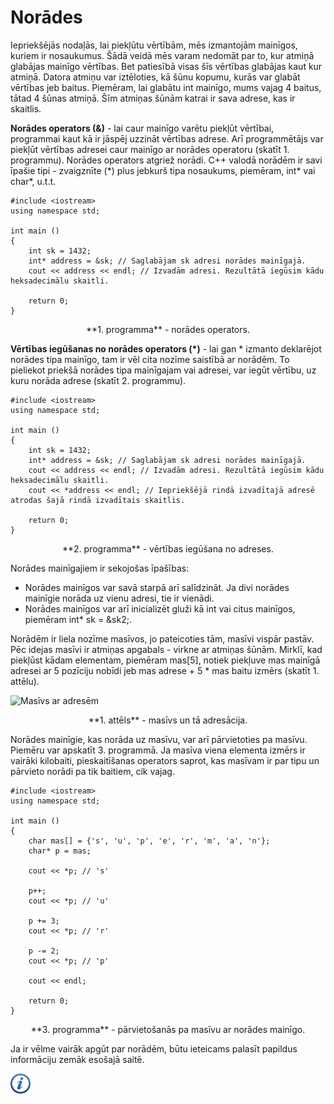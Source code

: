 # Norādes

Iepriekšējās nodaļās, lai piekļūtu vērtībām, mēs izmantojām mainīgos, kuriem ir nosaukumus. Šādā veidā mēs varam nedomāt par to, kur atmiņā glabājas mainīgo vērtības. Bet patiesībā visas šīs vērtības glabājas kaut kur atmiņā. Datora atmiņu var iztēloties, kā šūnu kopumu, kurās var glabāt vērtības jeb baitus. Piemēram, lai glabātu int mainīgo, mums vajag 4 baitus, tātad 4 šūnas atmiņā. Šīm atmiņas šūnām katrai ir sava adrese, kas ir skaitlis.

**Norādes operators (&)** - lai caur mainīgo varētu piekļūt vērtībai, programmai kaut kā ir jāspēj uzzināt vērtības adrese. Arī programmētājs var piekļūt vērtības adresei caur mainīgo ar norādes operatoru (skatīt 1. programmu). Norādes operators atgriež norādi. C++ valodā norādēm ir savi īpašie tipi - zvaigznīte (\*) plus jebkurš tipa nosaukums, piemēram, int\* vai char\*, u.t.t.

```
#include <iostream>
using namespace std;

int main ()
{
    int sk = 1432;
    int* address = &sk; // Saglabājam sk adresi norādes mainīgajā.
    cout << address << endl; // Izvadām adresi. Rezultātā iegūsim kādu heksadecimālu skaitli.

    return 0;
}
```

<center>**1. programma** - norādes operators.</center>

**Vērtības iegūšanas no norādes operators (\*)** - lai gan \* izmanto deklarējot norādes tipa mainīgo, tam ir vēl cita nozīme saistībā ar norādēm. To pieliekot priekšā norādes tipa mainīgajam vai adresei, var iegūt vērtību, uz kuru norāda adrese (skatīt 2. programmu).

```
#include <iostream>
using namespace std;

int main ()
{
    int sk = 1432;
    int* address = &sk; // Saglabājam sk adresi norādes mainīgajā.
    cout << address << endl; // Izvadām adresi. Rezultātā iegūsim kādu heksadecimālu skaitli.
    cout << *address << endl; // Iepriekšējā rindā izvadītajā adresē atrodas šajā rindā izvadītais skaitlis.

    return 0;
}
```

<center>**2. programma** - vērtības iegūšana no adreses.</center>

Norādes mainīgajiem ir sekojošas īpašības:

- Norādes mainīgos var savā starpā arī salīdzināt. Ja divi norādes mainīgie norāda uz vienu adresi, tie ir vienādi.
- Norādes mainīgos var arī inicializēt gluži kā int vai citus mainīgos, piemēram int* sk = &sk2;.


Norādēm ir liela nozīme masīvos, jo pateicoties tām, masīvi vispār pastāv. Pēc idejas masīvi ir atmiņas apgabals - virkne ar atmiņas šūnām. Mirklī, kad piekļūst kādam elementam, piemēram mas[5], notiek piekļuve mas mainīgā adresei ar 5 pozīciju nobīdi jeb mas adrese + 5 * mas baitu izmērs (skatīt 1. attēlu).

![Masīvs ar adresēm](/media/theory/masivs_address.png)

<center>**1. attēls** - masīvs un tā adresācija.</center>

Norādes mainīgie, kas norāda uz masīvu, var arī pārvietoties pa masīvu. Piemēru var apskatīt 3. programmā. Ja masīva viena elementa izmērs ir vairāki kilobaiti, pieskaitīšanas operators saprot, kas masīvam ir par tipu un pārvieto norādi pa tik baitiem, cik vajag.

```
#include <iostream>
using namespace std;

int main ()
{
    char mas[] = {'s', 'u', 'p', 'e', 'r', 'm', 'a', 'n'};
    char* p = mas;

    cout << *p; // 's'

    p++;
    cout << *p; // 'u'

    p += 3;
    cout << *p; // 'r'

    p -= 2;
    cout << *p; // 'p'

    cout << endl;

    return 0;
}
```

<center>**3. programma** - pārvietošanās pa masīvu ar norādes mainīgo.</center>

Ja ir vēlme vairāk apgūt par norādēm, būtu ieteicams palasīt papildus informāciju zemāk esošajā saitē.

<a href="http://www.cplusplus.com/doc/tutorial/pointers/" target="_blank">![Vairāk informācija](/media/theory/information.png)</a>